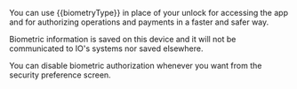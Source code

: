 You can use {{biometryType}} in place of your unlock for accessing the app and for authorizing operations and payments in a faster and safer way.

Biometric information is saved on this device and it will not be communicated to IO's systems nor saved elsewhere.

You can disable biometric authorization whenever you want from the security preference screen.
